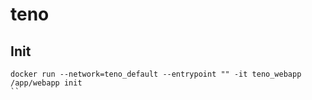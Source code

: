 # teno

## Init

```
docker run --network=teno_default --entrypoint "" -it teno_webapp /app/webapp init
``
